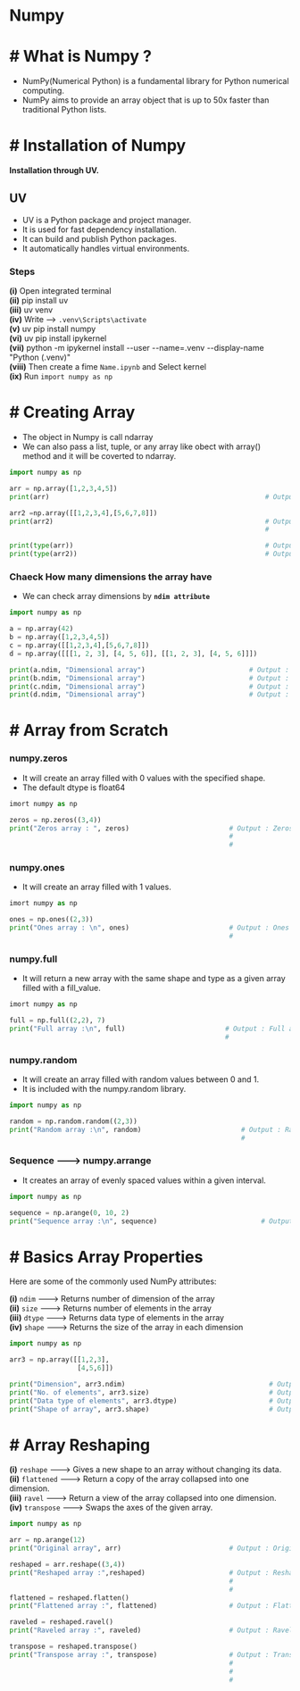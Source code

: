 # Numpy


# # What is Numpy ?

- NumPy(Numerical Python) is a fundamental library for Python numerical computing.
- NumPy aims to provide an array object that is up to 50x faster than traditional Python lists.


# # Installation of Numpy

**Installation through UV.**

## UV

- UV is a Python package and project manager.
- It is used for fast dependency installation.
- It can build and publish Python packages.
- It automatically handles virtual environments.

### Steps

**(i)** Open integrated terminal  
**(ii)** pip install uv  
**(iii)** uv venv  
**(iv)** Write --> `.venv\Scripts\activate`  
**(v)** uv pip install numpy  
**(vi)** uv pip install ipykernel  
**(vii)** python -m ipykernel install --user --name=.venv --display-name "Python (.venv)"  
**(viii)** Then create a fime `Name.ipynb` and Select kernel  
**(ix)** Run `import numpy as np`  

# # Creating Array

- The object in Numpy is call ndarray
- We can also pass a list, tuple, or any array like obect with array() method and it will be coverted to ndarray.

``` py
import numpy as np

arr = np.array([1,2,3,4,5])
print(arr)                                                      # Output : [1 2 3 4 5]

arr2 =np.array([[1,2,3,4],[5,6,7,8]])
print(arr2)                                                     # Output : [[1 2 3 4]
                                                                #           [5 6 7 8]]

print(type(arr))                                                # Output : <class 'numpy.ndarray'>
print(type(arr2))                                               # Output : <class 'numpy.ndarray'>
```

### Chaeck How many dimensions the array have 

- We can check array dimensions by **`ndim attribute`**

``` py
import numpy as np

a = np.array(42)
b = np.array([1,2,3,4,5])
c = np.array([[1,2,3,4],[5,6,7,8]])
d = np.array([[[1, 2, 3], [4, 5, 6]], [[1, 2, 3], [4, 5, 6]]])

print(a.ndim, "Dimensional array")                          # Output : 0 Dimensional array
print(b.ndim, "Dimensional array")                          # Output : 1 Dimensional array
print(c.ndim, "Dimensional array")                          # Output : 2 Dimensional array
print(d.ndim, "Dimensional array")                          # Output : 3 Dimensional array
```

# # Array from Scratch

### numpy.zeros

- It will create an array filled with 0 values with the specified shape.
- The default dtype is float64

``` py
imort numpy as np

zeros = np.zeros((3,4))
print("Zeros array : ", zeros)                         # Output : Zeros array : [[0. 0. 0. 0.]
                                                       #                         [0. 0. 0. 0.]
                                                       #                         [0. 0. 0. 0.]]
```

### numpy.ones

- It will create an array filled with 1 values.


``` py
imort numpy as np

ones = np.ones((2,3))
print("Ones array : \n", ones)                         # Output : Ones array : [[1. 1. 1.]
                                                       #                        [1. 1. 1.]]
```

### numpy.full

- It will return a new array with the same shape and type as a given array filled with a fill_value.


``` py
imort numpy as np

full = np.full((2,2), 7)
print("Full array :\n", full)                         # Output : Full array : [[7 7]
                                                      #                        [7 7]]
```

### numpy.random

- It  will create an array filled with random values between 0 and 1.
- It is included with the numpy.random library.

``` py
import numpy as np

random = np.random.random((2,3))
print("Random array :\n", random)                         # Output : Random array : [[0.42986452 0.81999175 0.95778097]
                                                          #                          [0.15036669 0.56415203 0.36115213]]
```

### Sequence ---> numpy.arrange 

- It creates an array of evenly spaced values within a given interval.

``` py
import numpy as np

sequence = np.arange(0, 10, 2)
print("Sequence array :\n", sequence)                          # Output : Sequence array : [0 2 4 6 8]
``` 


# # Basics Array Properties

Here are some of the commonly used NumPy attributes:

**(i)** `ndim` ---> Returns number of dimension of the array  
**(ii)** `size` ---> Returns number of elements in the array  
**(iii)** `dtype` ---> Returns data type of elements in the array  
**(iv)** `shape` ---> Returns the size of the array in each dimension  

``` py
import numpy as np

arr3 = np.array([[1,2,3],
                 [4,5,6]])

print("Dimension", arr3.ndim)                                    # Output : Dimension of array : 2
print("No. of elements", arr3.size)                              # Output : No. of elements : 6
print("Data type of elements", arr3.dtype)                       # Output : Data type of elements : int64
print("Shape of array", arr3.shape)                              # Output : Shape of array : (2, 3)
```

# # Array Reshaping

**(i)** `reshape` ---> Gives a new shape to an array without changing its data.  
**(ii)** `flattened` ---> Return a copy of the array collapsed into one dimension.  
**(iii)** `ravel` --->  Return a view of the array collapsed into one dimension.  
**(iv)** `transpose` ---> Swaps the axes of the given array.  

``` py
import numpy as np

arr = np.arange(12)
print("Original array", arr)                           # Output : Original array : [ 0  1  2  3  4  5  6  7  8  9 10 11]

reshaped = arr.reshape((3,4))
print("Reshaped array :",reshaped)                     # Output : Reshaped array : [[ 0  1  2  3]
                                                       #                            [ 4  5  6  7]
                                                       #                            [ 8  9 10 11]]
flattened = reshaped.flatten()
print("Flattened array :", flattened)                  # Output : Flattened array : [ 0  1  2  3  4  5  6  7  8  9 10 11]

raveled = reshaped.ravel()
print("Raveled array :", raveled)                      # Output : Raveled array : [ 0  1  2  3  4  5  6  7  8  9 10 11]

transpose = reshaped.transpose()
print("Transpose array :", transpose)                  # Output : Transpose array : [[ 0  4  8]
                                                       #                             [ 1  5  9]
                                                       #                             [ 2  6 10]
                                                       #                             [ 3  7 11]]
```













